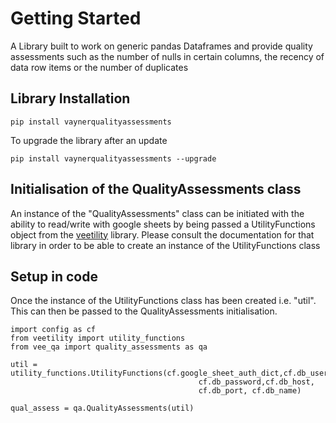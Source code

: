 # Getting Started
A Library built to work on generic pandas Dataframes and provide quality assessments such
as the number of nulls in certain columns, the recency of data row items or the number
of duplicates

## Library Installation
```
pip install vaynerqualityassessments
```
To upgrade the library after an update
```
pip install vaynerqualityassessments --upgrade
```
## Initialisation of the QualityAssessments class
An instance of the "QualityAssessments" class can be initiated with the ability to read/write with 
google sheets by being passed a UtilityFunctions object from the 
[veetility](https://github.com/VaynerMedia-London/veetility) library.
Please consult the documentation for that library in order to be able to create an instance of
the UtilityFunctions class

## Setup in code
Once the instance of the UtilityFunctions class has been created i.e. "util". This can then be passed
to the QualityAssessments initialisation.

```
import config as cf
from veetility import utility_functions
from vee_qa import quality_assessments as qa

util = utility_functions.UtilityFunctions(cf.google_sheet_auth_dict,cf.db_user, 
                                          cf.db_password,cf.db_host,
                                          cf.db_port, cf.db_name)

qual_assess = qa.QualityAssessments(util)
```